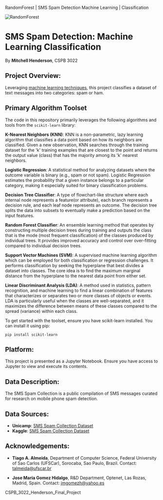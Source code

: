 RandomForest | SMS Spam Detection Machine Learning | Classification 

![RandomForest](https://github.com/mitch-henderson/RandomForest_SMS_Spam_Detection_/blob/main/2023_08_mitch___h_RandomForest__SMS_Spam_Detection_Machine_Learning.png)

# SMS Spam Detection: Machine Learning Classification
By **Mitchell Henderson**, CSPB 3022  
  
## Project Overview:
Leveraging [machine learning techniques](https://machinelearningmastery.com/types-of-classification-in-machine-learning/), this project classifies a dataset of text messages into two categories: spam or ham.

## Primary Algorithm Toolset   

The code in this repository primarily leverages the following algorithms and tools from the `scikit-learn` library:
 
**K-Nearest Neighbors (KNN)**:
KNN is a non-parametric, lazy learning algorithm that classifies a data point based on how its neighbors are classified. Given a new observation, KNN searches through the training dataset for the 'k' training examples that are closest to the point and returns the output value (class) that has the majority among its 'k' nearest neighbors.
  
**Logistic Regression**: 
A statistical method for analyzing datasets where the outcome variable is binary (e.g., spam or not spam). Logistic Regression estimates the probability that a given instance belongs to a particular category, making it especially suited for binary classification problems.

**Decision Tree Classifier**:
A type of flowchart-like structure where each internal node represents a feature(or attribute), each branch represents a decision rule, and each leaf node represents an outcome. The decision tree splits the data into subsets to eventually make a prediction based on the input features.
 
**Random Forest Classifier**:
An ensemble learning method that operates by constructing multiple decision trees during training and outputs the class that is the mode (most frequent classification) of the classes produced by individual trees. It provides improved accuracy and control over over-fitting compared to individual decision trees.

**Support Vector Machines (SVM)**:
A supervised machine learning algorithm which can be employed for both classification or regression challenges. It performs classification by seeking the hyperplane that best divides a dataset into classes. The core idea is to find the maximum marginal distance from the hyperplane to the nearest data point from either set.

**Linear Discriminant Analysis (LDA)**:
A method used in statistics, pattern recognition, and machine learning to find a linear combination of features that characterizes or separates two or more classes of objects or events. LDA is particularly useful when the classes are well-separated, and it maximizes the difference between means of these classes compared to the spread (variance) within each class.

To get started with the toolset, ensure you have scikit-learn installed. You can install it using pip:
```
pip install scikit-learn
```


## Platform:
This project is presented as a Jupyter Notebook. Ensure you have access to Jupyter to view and execute its contents.

## Data Description:
The SMS Spam Collection is a public compilation of SMS messages curated for research on mobile phone spam detection.

## Data Sources:
- **Unicamp**: [SMS Spam Collection Dataset](https://www.dt.fee.unicamp.br/~tiago/smsspamcollection/)
- **Kaggle**: [SMS Spam Collection Dataset](https://www.kaggle.com/uciml/sms-spam-collection-dataset)

## Acknowledgements:
- **Tiago A. Almeida**, Department of Computer Science, Federal University of Sao Carlos (UFSCar), Sorocaba, Sao Paulo, Brazil. Contact: [talmeida@ufscar.br](mailto:talmeida@ufscar.br)
  
- **Jose Maria Gomez Hidalgo**, R&D Department, Optenet, Las Rozas, Madrid, Spain. Contact: [jmgomezh@yahoo.es](mailto:jmgomezh@yahoo.es)


CSPB_3022_Henderson_Final_Project
